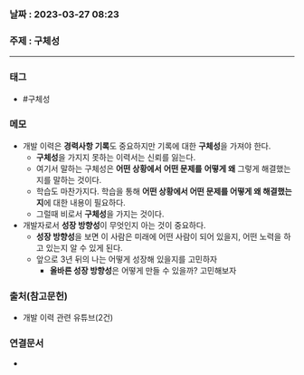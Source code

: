 ### 날짜 : 2023-03-27 08:23
### 주제 : 구체성
---
### 태그
* #구체성

### 메모
* 개발 이력은 **경력사항 기록**도 중요하지만 기록에 대한 **구체성**을 가져야 한다.
	* **구체성**을 가지지 못하는 이력서는 신뢰를 잃는다.
	* 여기서 말하는 구체성은 **어떤 상황에서** **어떤 문제를** **어떻게 왜** 그렇게 해결했는지를 말하는 것이다. 
	* 학습도 마찬가지다. 학습을 통해  **어떤 상황에서 어떤 문제를 어떻게 왜 해결했는지**에 대한 내용이 필요하다.
	* 그럴때 비로서 **구체성**을 가지는 것이다.
* 개발자로서 **성장 방향성**이 무엇인지 아는 것이 중요하다. 
	* **성장 방향성**을 보면 이 사람은 미래에 어떤 사람이 되어 있을지, 어떤 노력을 하고 있는지 알 수 있게 된다.
	* 앞으로 3년 뒤의 나는 어떻게 성장해 있을지를 고민하자 
		* **올바른 성장 방향성**은 어떻게 만들 수 있을까? 고민해보자
	

### 출처(참고문헌)
-  개발 이력 관련 유튜브(2건)

### 연결문서
- 